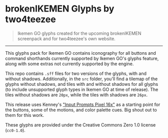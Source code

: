# brokenIKEMEN Glyphs by two4teezee
> Ikemen GO glyphs created for the upcoming brokenIKEMEN screenpack and for two4teezee's own website.
---
This glyphs pack for Ikemen GO contains iconography for all buttons and command shorthands currently supported by Ikemen GO's glyphs feature, along with some extras not currently supported by the engine.

This repo contains `.sff` files for two versions of the glyphs, with and without shadows.
Additionally, in the `src` folder, you'll find a tilemap of the glyphs without shadows, and tiles with and without shadows for all glyphs (to include unsupported glyph types in Ikemen GO at time of release).
The tiles without shadows are `20px`, while the tiles with shadows are `26px`.

This release uses Kenney's ["Input Prompts Pixel 16x"](https://www.kenney.nl/assets/input-prompts-pixel-16) as a starting point for the buttons, some of the motions, and color palette cues.
Big shout out to them for this work.

These glyphs are provided under the Creative Commons Zero 1.0 license (`cc0-1.0`).